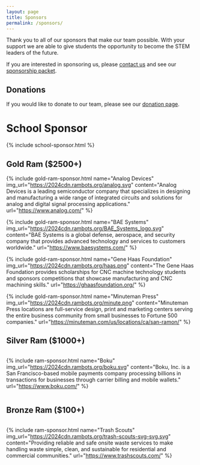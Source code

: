 ```yaml
---
layout: page
title: Sponsors
permalink: /sponsors/
---
```

Thank you to all of our sponsors that make our team possible. With your support we are able to give students the 
opportunity to become the STEM leaders of the future.

If you are interested in sponsoring us, please [contact us](contact.md) and see our [sponsorship packet][sponsorship_packet].

## Donations
If you would like to donate to our team, please see our [donation page](/donate).

# School Sponsor
{% include school-sponsor.html %}

## Gold Ram ($2500+)

{% include gold-ram-sponsor.html name="Analog Devices" img_url="https://2024cdn.rambots.org/analog.svg" content="Analog Devices is a leading semiconductor company that specializes in designing and manufacturing a wide range of integrated circuits and solutions for analog and digital signal processing applications." url="https://www.analog.com/" %}

{% include gold-ram-sponsor.html name="BAE Systems" img_url="https://2024cdn.rambots.org/BAE_Systems_logo.svg" content="BAE Systems is a global defense, aerospace, and security company that provides advanced technology and services to customers worldwide." url="https://www.baesystems.com/" %}

{% include gold-ram-sponsor.html name="Gene Haas Foundation" img_url="https://2024cdn.rambots.org/haas.png" content="The Gene Haas Foundation provides scholarships for CNC machine technology students and sponsors competitions that showcase manufacturing and CNC machining skills." url="https://ghaasfoundation.org/" %}

{% include gold-ram-sponsor.html name="Minuteman Press" img_url="https://2024cdn.rambots.org/minute.png" content="Minuteman Press locations are full-service design, print and marketing centers serving the entire business community from small businesses to Fortune 500 companies." url="https://minuteman.com/us/locations/ca/san-ramon/" %}

## Silver Ram ($1000+)
<div style="display: flex; flex-wrap: wrap;">

{% include ram-sponsor.html name="Boku" img_url="https://2024cdn.rambots.org/boku.svg" content="Boku, Inc. is a San Francisco-based mobile payments company processing billions in transactions for businesses through carrier billing and mobile wallets." url="https://www.boku.com/" %}

</div>

## Bronze Ram ($100+)
<div style="display: flex; flex-wrap: wrap;">

{% include ram-sponsor.html name="Trash Scouts" img_url="https://2024cdn.rambots.org/trash-scouts-svg-svg.svg" content="Providing reliable and safe onsite waste services to make handling waste simple, clean, and sustainable for residential and commercial communities." url="https://www.trashscouts.com/" %}

</div>

[contact]: /contact.md/
[sponsorship_packet]: /assets/biz/sponsorship_packet.pdf